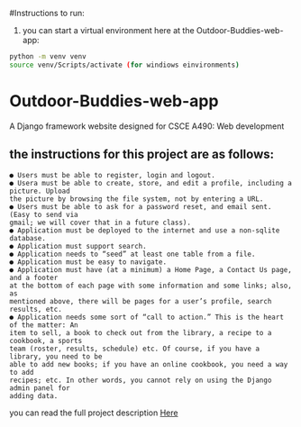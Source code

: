 #Instructions to run:
1. you can start a virtual environment here at the Outdoor-Buddies-web-app:
```bash
python -m venv venv
source venv/Scripts/activate (for windiows einvironments)

 ```


# Outdoor-Buddies-web-app
A Django framework website designed for CSCE A490: Web development
## the instructions for this project are as follows:
```
● Users must be able to register, login and logout.
● Usera must be able to create, store, and edit a profile, including a picture. Upload
the picture by browsing the file system, not by entering a URL.
● Users must be able to ask for a password reset, and email sent. (Easy to send via
gmail; we will cover that in a future class).
● Application must be deployed to the internet and use a non-sqlite database.
● Application must support search.
● Application needs to “seed” at least one table from a file.
● Application must be easy to navigate.
● Application must have (at a minimum) a Home Page, a Contact Us page, and a footer
at the bottom of each page with some information and some links; also, as
mentioned above, there will be pages for a user’s profile, search results, etc.
● Application needs some sort of “call to action.” This is the heart of the matter: An
item to sell, a book to check out from the library, a recipe to a cookbook, a sports
team (roster, results, schedule) etc. Of course, if you have a library, you need to be
able to add new books; if you have an online cookbook, you need a way to add
recipes; etc. In other words, you cannot rely on using the Django admin panel for
adding data.
```
you can read the full project description [Here](https://github.com/AKashton/Outdoor-Buddies-web-app/blob/main/2023%20Assignment%207_%20Final%20Project%20(1).pdf)
